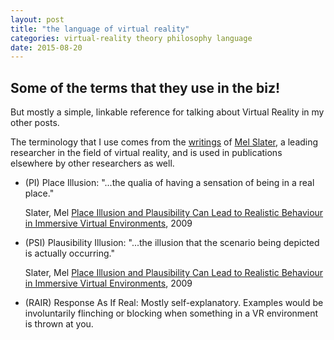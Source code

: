 ```yaml
---
layout: post
title: "the language of virtual reality"
categories: virtual-reality theory philosophy language
date: 2015-08-20
---
```


## Some of the terms that they use in the biz!

But mostly a simple, linkable reference for talking about Virtual Reality in my other posts.

The terminology that I use comes from the [writings][mel-writings] of
[Mel Slater][mel], a leading researcher in the field of virtual reality, and is
used in publications elsewhere by other researchers as well.

 * (PI) Place Illusion: "...the qualia of having a sensation of being in a real place."<p class="citation">Slater, Mel [Place Illusion and Plausibility Can Lead to Realistic Behaviour in Immersive Virtual Environments][pl_psi_article], 2009</p>
 * (PSI) Plausibility Illusion: "...the illusion that the scenario being depicted is actually occurring."<p class="citation">Slater, Mel [Place Illusion and Plausibility Can Lead to Realistic Behaviour in Immersive Virtual Environments][pl_psi_article], 2009</p>
 * (RAIR) Response As If Real: Mostly self-explanatory.  Examples would be involuntarily flinching or blocking when something in a VR environment is thrown at you.

[mel-writings]: http://publicationslist.org/melslater
[mel]: http://www.melslater.me/
[pl_psi_article]: http://publicationslist.org/data/melslater/ref-179/pre-pub-paper.pdf
